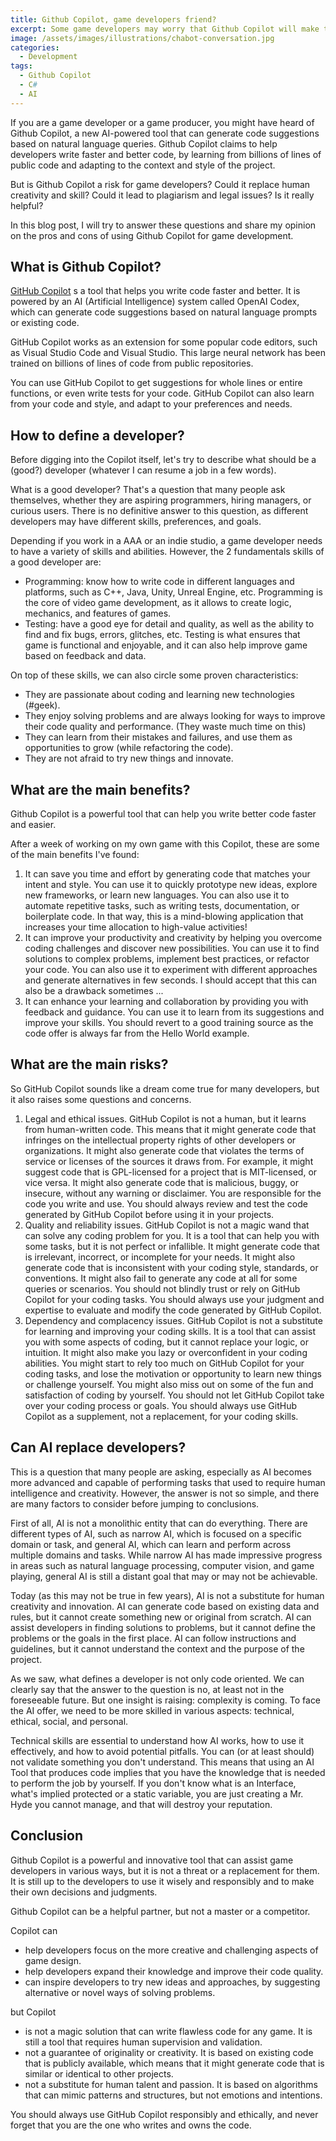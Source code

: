 ```yaml
---
title: Github Copilot, game developers friend?
excerpt: Some game developers may worry that Github Copilot will make their work less valuable or creative, so it's a good time to try and learn what Github Copilot can offer.
image: /assets/images/illustrations/chabot-conversation.jpg
categories:
  - Development
tags:
  - Github Copilot
  - C#
  - AI
---
```


If you are a game developer or a game producer, you might have heard of Github Copilot, a new AI-powered tool that can generate code suggestions based on natural language queries. Github Copilot claims to help developers write faster and better code, by learning from billions of lines of public code and adapting to the context and style of the project.

But is Github Copilot a risk for game developers? Could it replace human creativity and skill? Could it lead to plagiarism and legal issues? Is it really helpful?

In this blog post, I will try to answer these questions and share my opinion on the pros and cons of using Github Copilot for game development.

## What is Github Copilot?
[GitHub Copilot](https://github.com/features/copilot) s a tool that helps you write code faster and better. It is powered by an AI (Artificial Intelligence) system called OpenAI Codex, which can generate code suggestions based on natural language prompts or existing code. 

GitHub Copilot works as an extension for some popular code editors, such as Visual Studio Code and Visual Studio. This large neural network has been trained on billions of lines of code from public repositories.

You can use GitHub Copilot to get suggestions for whole lines or entire functions, or even write tests for your code. GitHub Copilot can also learn from your code and style, and adapt to your preferences and needs. 

## How to define a developer?
Before digging into the Copilot itself, let's try to describe what should be a (good?) developer (whatever I can resume a job in a few words).

What is a good developer? That's a question that many people ask themselves, whether they are aspiring programmers, hiring managers, or curious users. There is no definitive answer to this question, as different developers may have different skills, preferences, and goals. 

Depending if you work in a AAA or an indie studio, a game developer needs to have a variety of skills and abilities. However, the 2 fundamentals skills of a good developer are:
- Programming: know how to write code in different languages and platforms, such as C++, Java, Unity, Unreal Engine, etc. Programming is the core of video game development, as it allows to create logic, mechanics, and features of games.
- Testing: have a good eye for detail and quality, as well as the ability to find and fix bugs, errors, glitches, etc. Testing is what ensures that game is functional and enjoyable, and it can also help improve game based on feedback and data.

On top of these skills, we can also circle some proven characteristics:
- They are passionate about coding and learning new technologies (#geek).
- They enjoy solving problems and are always looking for ways to improve their code quality and performance. (They waste much time on this)
- They can learn from their mistakes and failures, and use them as opportunities to grow (while refactoring the code).
- They are not afraid to try new things and innovate.

## What are the main benefits?
Github Copilot is a powerful tool that can help you write better code faster and easier. 

After a week of working on my own game with this Copilot, these are some of the main benefits I've found:
1. It can save you time and effort by generating code that matches your intent and style. You can use it to quickly prototype new ideas, explore new frameworks, or learn new languages. You can also use it to automate repetitive tasks, such as writing tests, documentation, or boilerplate code. In that way, this is a mind-blowing application that increases your time allocation to high-value activities!
2. It can improve your productivity and creativity by helping you overcome coding challenges and discover new possibilities. You can use it to find solutions to complex problems, implement best practices, or refactor your code. You can also use it to experiment with different approaches and generate alternatives in few seconds. I should accept that this can also be a drawback sometimes ...
3. It can enhance your learning and collaboration by providing you with feedback and guidance. You can use it to learn from its suggestions and improve your skills. You should revert to a good training source as the code offer is always far from the Hello World example.

## What are the main risks?
So GitHub Copilot sounds like a dream come true for many developers, but it also raises some questions and concerns.

1. Legal and ethical issues. GitHub Copilot is not a human, but it learns from human-written code. This means that it might generate code that infringes on the intellectual property rights of other developers or organizations. It might also generate code that violates the terms of service or licenses of the sources it draws from. For example, it might suggest code that is GPL-licensed for a project that is MIT-licensed, or vice versa. It might also generate code that is malicious, buggy, or insecure, without any warning or disclaimer. You are responsible for the code you write and use. You should always review and test the code generated by GitHub Copilot before using it in your projects.
2. Quality and reliability issues. GitHub Copilot is not a magic wand that can solve any coding problem for you. It is a tool that can help you with some tasks, but it is not perfect or infallible. It might generate code that is irrelevant, incorrect, or incomplete for your needs. It might also generate code that is inconsistent with your coding style, standards, or conventions. It might also fail to generate any code at all for some queries or scenarios. You should not blindly trust or rely on GitHub Copilot for your coding tasks. You should always use your judgment and expertise to evaluate and modify the code generated by GitHub Copilot.
3. Dependency and complacency issues. GitHub Copilot is not a substitute for learning and improving your coding skills. It is a tool that can assist you with some aspects of coding, but it cannot replace your logic, or intuition. It might also make you lazy or overconfident in your coding abilities. You might start to rely too much on GitHub Copilot for your coding tasks, and lose the motivation or opportunity to learn new things or challenge yourself. You might also miss out on some of the fun and satisfaction of coding by yourself. You should not let GitHub Copilot take over your coding process or goals. You should always use GitHub Copilot as a supplement, not a replacement, for your coding skills.

## Can AI replace developers?
This is a question that many people are asking, especially as AI becomes more advanced and capable of performing tasks that used to require human intelligence and creativity. However, the answer is not so simple, and there are many factors to consider before jumping to conclusions.

First of all, AI is not a monolithic entity that can do everything. There are different types of AI, such as narrow AI, which is focused on a specific domain or task, and general AI, which can learn and perform across multiple domains and tasks. While narrow AI has made impressive progress in areas such as natural language processing, computer vision, and game playing, general AI is still a distant goal that may or may not be achievable.

Today (as this may not be true in few years), AI is not a substitute for human creativity and innovation. AI can generate code based on existing data and rules, but it cannot create something new or original from scratch. AI can assist developers in finding solutions to problems, but it cannot define the problems or the goals in the first place. AI can follow instructions and guidelines, but it cannot understand the context and the purpose of the project.

As we saw, what defines a developer is not only code oriented. We can clearly say that the answer to the question is no, at least not in the foreseeable future.
But one insight is raising: complexity is coming. To face the AI offer, we need to be more skilled in various aspects: technical, ethical, social, and personal.

Technical skills are essential to understand how AI works, how to use it effectively, and how to avoid potential pitfalls. You can (or at least should) not validate something you don't understand. This means that using an AI Tool that produces code implies that you have the knowledge that is needed to perform the job by yourself. If you don't know what is an Interface, what's implied protected or a static variable, you are just creating a Mr. Hyde you cannot manage, and that will destroy your reputation.

## Conclusion
Github Copilot is a powerful and innovative tool that can assist game developers in various ways, but it is not a threat or a replacement for them. It is still up to the developers to use it wisely and responsibly and to make their own decisions and judgments. 

Github Copilot can be a helpful partner, but not a master or a competitor.

Copilot can
- help developers focus on the more creative and challenging aspects of game design.
- help developers expand their knowledge and improve their code quality.
- can inspire developers to try new ideas and approaches, by suggesting alternative or novel ways of solving problems.

but Copilot
- is not a magic solution that can write flawless code for any game. It is still a tool that requires human supervision and validation.
- not a guarantee of originality or creativity. It is based on existing code that is publicly available, which means that it might generate code that is similar or identical to other projects.
- not a substitute for human talent and passion. It is based on algorithms that can mimic patterns and structures, but not emotions and intentions.

You should always use GitHub Copilot responsibly and ethically, and never forget that you are the one who writes and owns the code.